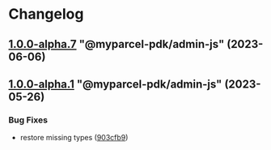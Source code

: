 # Changelog

<!-- MONODEPLOY:BELOW -->

## [1.0.0-alpha.7](https://github/myparcelnl/js-pdk/compare/@myparcel-pdk/admin-js@1.0.0-alpha.6...@myparcel-pdk/admin-js@1.0.0-alpha.7) "@myparcel-pdk/admin-js" (2023-06-06)




## [1.0.0-alpha.1](https://github/myparcelnl/js-pdk/compare/@myparcel-pdk/admin-js@1.0.0-alpha.0...@myparcel-pdk/admin-js@1.0.0-alpha.1) "@myparcel-pdk/admin-js" (2023-05-26)


### Bug Fixes

* restore missing types ([903cfb9](https://github/myparcelnl/js-pdk/commit/903cfb95f161bb5b49fbb91c4f96a7e44c524db8))


